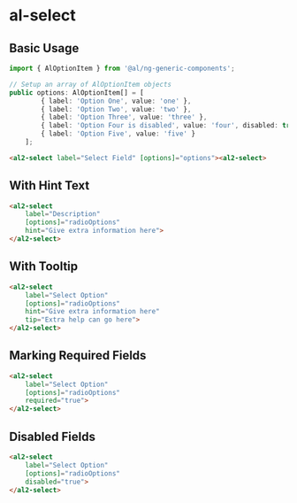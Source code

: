 # al-select

## Basic Usage
```typescript
import { AlOptionItem } from '@al/ng-generic-components';

// Setup an array of AlOptionItem objects
public options: AlOptionItem[] = [
        { label: 'Option One', value: 'one' },
        { label: 'Option Two', value: 'two' },
        { label: 'Option Three', value: 'three' },
        { label: 'Option Four is disabled', value: 'four', disabled: true },
        { label: 'Option Five', value: 'five' }
    ];
```

```html
<al2-select label="Select Field" [options]="options"><al2-select>
```

## With Hint Text
```html
<al2-select
    label="Description"
    [options]="radioOptions"
    hint="Give extra information here">
</al2-select>
```

## With Tooltip
```html
<al2-select
    label="Select Option"
    [options]="radioOptions"
    hint="Give extra information here"
    tip="Extra help can go here">
</al2-select>
```

## Marking Required Fields

```html
<al2-select
    label="Select Option"
    [options]="radioOptions"
    required="true">
</al2-select>
```

## Disabled Fields

```html
<al2-select
    label="Select Option"
    [options]="radioOptions"
    disabled="true">
</al2-select>
```
